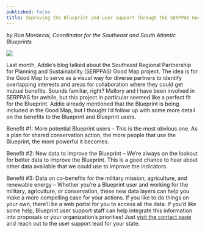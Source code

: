 ```yaml
---
published: false
title: Improving the Blueprint and user support through the SERPPAS Good Map
---
```

_by Rua Mordecai, Coordinator for the Southeast and South Atlantic Blueprints_

![]({{site.baseurl}}/images/serppas_logo_green.png)

Last month, Addie’s blog talked about the Southeast Regional Partnership for Planning and Sustainability (SERPPAS) Good Map project. The idea is for the Good Map to serve as a visual way for diverse partners to identify overlapping interests and areas for collaboration where they could get mutual benefits. Sounds familiar, right? Mallory and I have been involved in SERPPAS for awhile, but this project in particular seemed like a perfect fit for the Blueprint. Addie already mentioned that the Blueprint is being included in the Good Map, but I thought I’d follow up with some more detail on the benefits to the Blueprint and Blueprint users.

Benefit #1: More potential Blueprint users – This is the most obvious one. As a plan for shared conservation action, the more people that use the Blueprint, the more powerful it becomes.

Benefit #2: New data to improve the Blueprint – We’re always on the lookout for better data to improve the Blueprint. This is a good chance to hear about other data available that we could use to improve the indicators.

Benefit #3: Data on co-benefits for the military mission, agriculture, and renewable energy – Whether you’re a Blueprint user and working for the military, agriculture, or conservation, these new data layers can help you make a more compelling case for your actions. If you like to do things on your own, there’ll be a web portal for you to access all the data. If you’d like some help, Blueprint user support staff can help integrate this information into proposals or your organization’s priorities! Just [visit the contact page](http://secassoutheast.org/contact) and reach out to the user support lead for your state.
